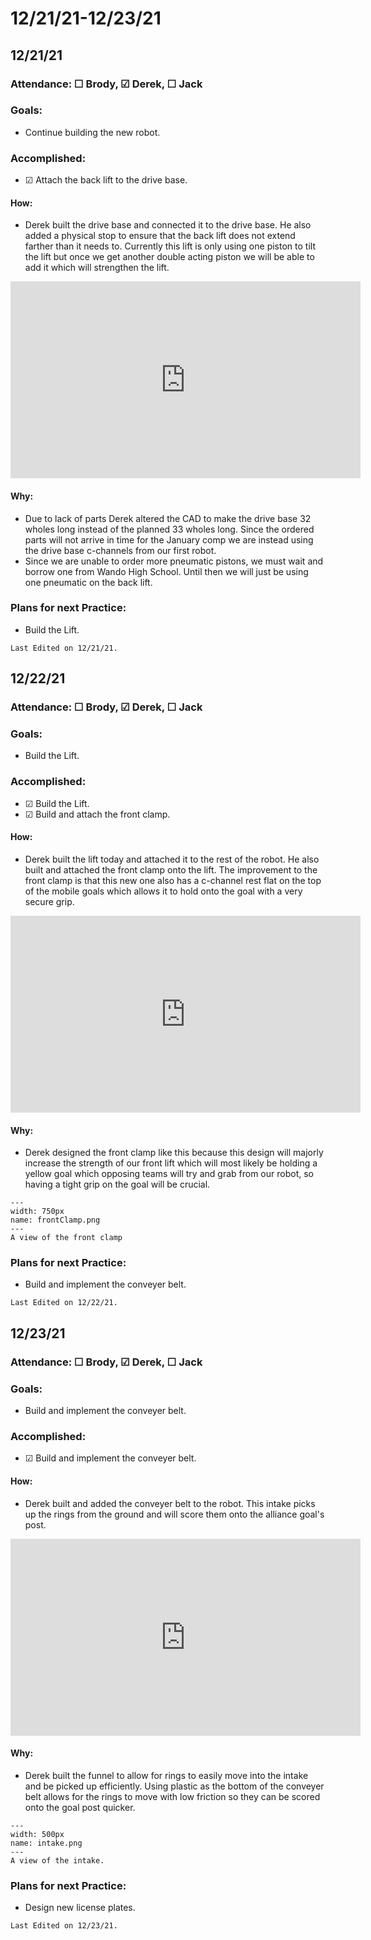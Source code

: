 # 12/21/21-12/23/21
## 12/21/21
### Attendance: &#9744; Brody, &#9745; Derek, &#9744; Jack
### Goals:
- Continue building the new robot.

### Accomplished:
- &#9745; Attach the back lift to the drive base.

#### How:
- Derek built the drive base and connected it to the drive base. He also added a physical stop to ensure that the back lift does not extend farther than it needs to. Currently this lift is only using one piston to tilt the lift but once we get another double acting piston we will be able to add it which will strengthen the lift.

<iframe width="560" height="315" src="https://www.youtube.com/embed/Okfd17WRI7c" title="YouTube video player" frameborder="0" allow="accelerometer; autoplay; clipboard-write; encrypted-media; gyroscope; picture-in-picture" allowfullscreen></iframe>

#### Why:
- Due to lack of parts Derek altered the CAD to make the drive base 32 wholes long instead of the planned 33 wholes long. Since the ordered parts will not arrive in time for the January comp we are instead using the drive base c-channels from our first robot. 
- Since we are unable to order more pneumatic pistons, we must wait and borrow one from Wando High School. Until then we will just be using one pneumatic on the back lift.

### Plans for next Practice:
- Build the Lift.

```{important}
Last Edited on 12/21/21.
```

## 12/22/21
### Attendance: &#9744; Brody, &#9745; Derek, &#9744; Jack
### Goals:
- Build the Lift.

### Accomplished:
- &#9745; Build the Lift.
- &#9745; Build and attach the front clamp.

#### How:
- Derek built the lift today and attached it to the rest of the robot. He also built and attached the front clamp onto the lift. The improvement to the front clamp is that this new one also has a c-channel rest flat on the top of the mobile goals which allows it to hold onto the goal with a very secure grip.

<iframe width="560" height="315" src="https://www.youtube.com/embed/0sRkDpj3UK0" title="YouTube video player" frameborder="0" allow="accelerometer; autoplay; clipboard-write; encrypted-media; gyroscope; picture-in-picture" allowfullscreen></iframe>

#### Why:
-  Derek designed the front clamp like this because this design will majorly increase the strength of our front lift which will most likely be holding a yellow goal which opposing teams will try and grab from our robot, so having a tight grip on the goal will be crucial.

```{figure} ././_images/december/frontClamp.PNG
---
width: 750px
name: frontClamp.png
---
A view of the front clamp
```
### Plans for next Practice:
- Build and implement the conveyer belt.

```{important}
Last Edited on 12/22/21.
```

## 12/23/21
### Attendance: &#9744; Brody, &#9745; Derek, &#9744; Jack
### Goals:
- Build and implement the conveyer belt.

### Accomplished:
- &#9745; Build and implement the conveyer belt.

#### How:
- Derek built and added the conveyer belt to the robot. This intake picks up the rings from the ground and will score them onto the alliance goal's post. 

<iframe width="560" height="315" src="https://www.youtube.com/embed/EaZ0Io5cUv4" title="YouTube video player" frameborder="0" allow="accelerometer; autoplay; clipboard-write; encrypted-media; gyroscope; picture-in-picture" allowfullscreen></iframe>

#### Why:
- Derek built the funnel to allow for rings to easily move into the intake and be picked up efficiently. Using plastic as the bottom of the conveyer belt allows for the rings to move with low friction so they can be scored onto the goal post quicker. 

```{figure} ././_images/december/intake.PNG
---
width: 500px
name: intake.png
---
A view of the intake.
```

### Plans for next Practice:
- Design new license plates. 

```{important}
Last Edited on 12/23/21.
```